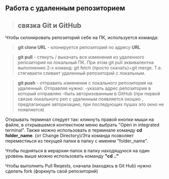 ## Работа с удаленным репозиторием

> ## связка Git  и GitHub

Чтобы склонировать репозиторий себе на  ПК, используется команда:
> **git clone URL** - клонируется репозиторий по адресу **URL**

> **git pull**  - стянуть / выкачать все изменения из  удаленного репозитория на локальный ПК. При этом git pull эквивалентна выполнению 2-х команд: git fetch (просто  скачать)+git merge. Т.е. стягиваети   сливает удаленный  репозиторий с локальным.

> **git push** - отправить изменения  с локального репозитория на удаленный. Отправляя нужно: 
-указать адрес  репозитория в который отправляю
-быть  авторизованным в GitHub (при первой связке локального реп с удаленным  появляется окошко , предлагающее авторизацию, при  последующих  пушах это  окно не появляется)

Открывать терминал следует так: кликнуть правой  кнопки  мыши на файле, в открывшемся контекстном меню выбрать "Open in  integrated terminal". 
Также можно использовать  в терминале команду **cd folder_name**. (от Change Directory)/Эта команда позволяет переместиься из текущей  папки  в  папку с именем "folder_name".

 Чтобы подняться в  иерархии папок в папку находящуюся на один уровень выше можно использовать команду **"cd .."** 

 Чтобы выполнить Pull Reqests, сначала (находясь в Git Hub) нужно сделать fork (форкнуть свой репозиторий)